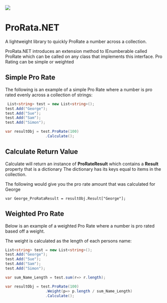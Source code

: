 <img src="https://ci.appveyor.com/api/projects/status/6ykjs2ttkx8s80yf?svg=true" />

# ProRata.NET

A lightweight library to quickly ProRate a number across a collection.

ProRata.NET introduces an extension method to IEnumberable<T> called ProRate which can be called on any class that implements this interface. Pro Rating can be simple or weighted

## Simple Pro Rate

The following is an example of a simple Pro Rate where a number is pro rated evenly across a collection of strings:

```csharp
 List<string> test = new List<string>();
test.Add("George");
test.Add("Sue");
test.Add("Sam");
test.Add("Simon");

var resultObj = test.ProRate(100)
                  .Calculate();
```

## Calculate Return Value

Calculate will return an instance of **ProRateResult<T>** which contains a **Result** property that is a dictionary
The dictionary has its keys equal to items in the collection. 

The following would give you the pro rate amount that was calculated for George

```
var George_ProRataResult = resultObj.Result["George"];
```

## Weighted Pro Rate

Below is an example of a weighted Pro Rate where a number is pro rated based off a weight. 

The weight is calculated as the length of each persons name:

```csharp
List<string> test = new List<string>();
test.Add("George");
test.Add("Sue");
test.Add("Sam");
test.Add("Simon");

var sum_Name_Length = test.sum(r=> r.length);

var resultObj = test.ProRate(100)
                  .Weight(p=> p.length / sum_Name_Length)
                  .Calculate();
```
